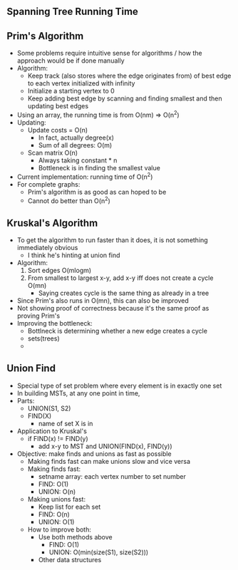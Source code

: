 ## Spanning Tree Running Time

## Prim's Algorithm
<!--- Running time: O(nm)-->
- Some problems require intuitive sense for algorithms / how the approach would be if done manually
- Algorithm:
    - Keep track (also stores where the edge originates from) of best edge to each vertex initialized with infinity
    - Initialize a starting vertex to 0
    - Keep adding best edge by scanning and finding smallest and then updating best edges
- Using an array, the running time is from O(nm) => O(n<sup>2</sup>)
- Updating:
    - Update costs = O(n)
        - In fact, actually degree(x)
        - Sum of all degrees: O(m)
    - Scan matrix O(n)
        - Always taking constant * n
        - Bottleneck is in finding the smallest value
- Current implementation: running time of O(n<sup>2</sup>)
- For complete graphs:
    - Prim's algorithm is as good as can hoped to be
    - Cannot do better than O(n<sup>2</sup>)

## Kruskal's Algorithm
- To get the algorithm to run faster than it does, it is not something immediately obvious
    - I think he's hinting at union find
- Algorithm:
    1. Sort edges O(mlogm)
    2. From smallest to largest x-y, add x-y iff does not create a cycle O(mn)
        - Saying creates cycle is the same thing as already in a tree
- Since Prim's also runs in O(mn), this can also be improved
- Not showing proof of correctness because it's the same proof as proving Prim's
- Improving the bottleneck:
    - Bottlneck is determining whether a new edge creates a cycle
    - sets(trees)
    - 

## Union Find
- Special type of set problem where every element is in exactly one set
- In building MSTs, at any one point in time, 
- Parts:
    - UNION(S1, S2)
    - FIND(X)
        - name of set X is in
- Application to Kruskal's
    - if FIND(x) != FIND(y)
        - add x-y to MST and UNION(FIND(x), FIND(y))
- Objective: make finds and unions as fast as possible
    - Making finds fast can make unions slow and vice versa
    - Making finds fast:
        - setname array: each vertex number to set number
        - FIND: O(1)
        - UNION: O(n)
    - Making unions fast:
        - Keep list for each set
        - FIND: O(n)
        - UNION: O(1)
    - How to improve both:
        - Use both methods above
            - FIND: O(1)
            - UNION: O(min(size(S1), size(S2)))
        - Other data structures